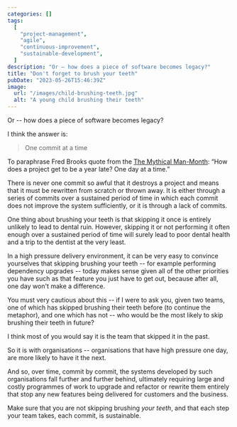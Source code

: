 ```yaml
---
categories: []
tags:
  [
    "project-management",
    "agile",
    "continuous-improvement",
    "sustainable-development",
  ]
description: "Or ― how does a piece of software becomes legacy?"
title: "Don't forget to brush your teeth"
pubDate: "2023-05-26T15:46:39Z"
image:
  url: "/images/child-brushing-teeth.jpg"
  alt: "A young child brushing their teeth"
---
```


Or -- how does a piece of software becomes legacy?

I think the answer is:

> One commit at a time

To paraphrase Fred Brooks quote from the [The Mythical Man-Month](https://www.goodreads.com/en/book/show/13629): “How does a project get to be a year late? One day at a time.”

There is never one commit so awful that it destroys a project and means that it must be rewritten from scratch or thrown away.
It is either through a series of commits over a sustained period of time in which each commit does not improve the system sufficiently, or it is through a lack of commits.

One thing about brushing your teeth is that skipping it once is entirely unlikely to lead to dental ruin.
However, skipping it or not performing it often enough over a sustained period of time will surely lead to poor dental health and a trip to the dentist at the very least.

In a high pressure delivery environment, it can be very easy to convince yourselves that skipping brushing your teeth -- for example performing dependency upgrades -- today makes sense given all of the other priorities you have such as that feature you just have to get out, because after all, one day won't make a difference.

You must very cautious about this -- if I were to ask you, given two teams, one of which has skipped brushing their teeth before (to continue the metaphor), and one which has not -- who would be the most likely to skip brushing their teeth in future?

I think most of you would say it is the team that skipped it in the past.

So it is with organisations -- organisations that have high pressure one day, are more likely to have it the next.

And so, over time, commit by commit, the systems developed by such organisations fall further and further behind, ultimately requiring large and costly programmes of work to upgrade and refactor or rewrite them entirely that stop any new features being delivered for customers and the business.

Make sure that you are not skipping brushing *your teeth*, and that each step your team takes, each commit, is sustainable.
